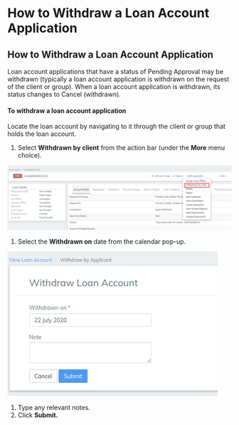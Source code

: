 # How to Withdraw a Loan Account Application

## How to Withdraw a Loan Account Application

Loan account applications that have a status of Pending Approval may be withdrawn (typically a loan account application is withdrawn on the request of the client or group). When a loan account application is withdrawn, its status changes to Cancel (withdrawn).



#### **To withdraw a loan account application** <a href="#howtowithdrawaloanaccountapplication-towithdrawaloanaccountapplication" id="howtowithdrawaloanaccountapplication-towithdrawaloanaccountapplication"></a>

Locate the loan account by navigating to it through the client or group that holds the loan account.

1. Select **Withdrawn by client** from the action bar (under the **More** menu choice).

![](../../.gitbook/assets/Screenshot35.png)



1. Select the **Withdrawn on** date from the calendar pop-up.

![](../../.gitbook/assets/Screenshot36.png)



1. Type any relevant notes.
2. Click **Submit.**

